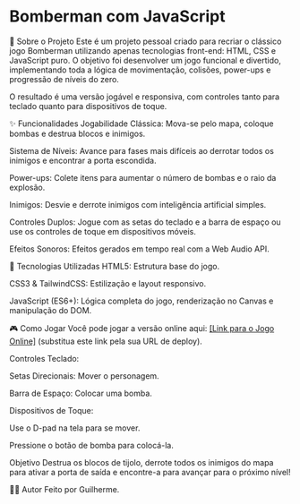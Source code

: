 # Bomberman com JavaScript
📖 Sobre o Projeto
Este é um projeto pessoal criado para recriar o clássico jogo Bomberman utilizando apenas tecnologias front-end: HTML, CSS e JavaScript puro. O objetivo foi desenvolver um jogo funcional e divertido, implementando toda a lógica de movimentação, colisões, power-ups e progressão de níveis do zero.

O resultado é uma versão jogável e responsiva, com controles tanto para teclado quanto para dispositivos de toque.

✨ Funcionalidades
Jogabilidade Clássica: Mova-se pelo mapa, coloque bombas e destrua blocos e inimigos.

Sistema de Níveis: Avance para fases mais difíceis ao derrotar todos os inimigos e encontrar a porta escondida.

Power-ups: Colete itens para aumentar o número de bombas e o raio da explosão.

Inimigos: Desvie e derrote inimigos com inteligência artificial simples.

Controles Duplos: Jogue com as setas do teclado e a barra de espaço ou use os controles de toque em dispositivos móveis.

Efeitos Sonoros: Efeitos gerados em tempo real com a Web Audio API.

🚀 Tecnologias Utilizadas
HTML5: Estrutura base do jogo.

CSS3 & TailwindCSS: Estilização e layout responsivo.

JavaScript (ES6+): Lógica completa do jogo, renderização no Canvas e manipulação do DOM.

🎮 Como Jogar
Você pode jogar a versão online aqui: [[Link para o Jogo Online]](https://gui-dev7.github.io/Bomberman/) (substitua este link pela sua URL de deploy).

Controles
Teclado:

Setas Direcionais: Mover o personagem.

Barra de Espaço: Colocar uma bomba.

Dispositivos de Toque:

Use o D-pad na tela para se mover.

Pressione o botão de bomba para colocá-la.

Objetivo
Destrua os blocos de tijolo, derrote todos os inimigos do mapa para ativar a porta de saída e encontre-a para avançar para o próximo nível!

👨‍💻 Autor
Feito por Guilherme.

